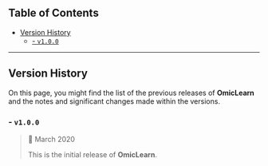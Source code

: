 ## **Table of Contents**

- [Version History](#version-history)
  * [- `v1.0.0`](#--v100)

---

## Version History

On this page, you might find the list of the previous releases of **OmicLearn** and the notes and significant changes made within the versions.

### - `v1.0.0`

> 📅 March 2020
>
> This is the initial release of **OmicLearn**.